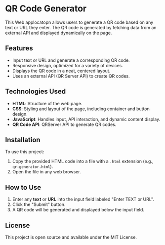# QR Code Generator

This Web applocatopn allows users to generate a QR code based on any text or URL they enter. The QR code is generated by fetching data from an external API and displayed dynamically on the page.

## Features

- Input text or URL and generate a corresponding QR code.
- Responsive design, optimized for a variety of devices.
- Displays the QR code in a neat, centered layout.
- Uses an external API (QR Server API) to create QR codes.

## Technologies Used

- **HTML**: Structure of the web page.
- **CSS**: Styling and layout of the page, including container and button design.
- **JavaScript**: Handles input, API interaction, and dynamic content display.
- **QR Code API**: QRServer API to generate QR codes.

## Installation

To use this project:

1. Copy the provided HTML code into a file with a `.html` extension (e.g., `qr-generator.html`).
2. Open the file in any web browser.


## How to Use

1. Enter any **text** or **URL** into the input field labeled "Enter TEXT or URL".
2. Click the "Submit" button.
3. A QR code will be generated and displayed below the input field.

## License

This project is open source and available under the MIT License.

